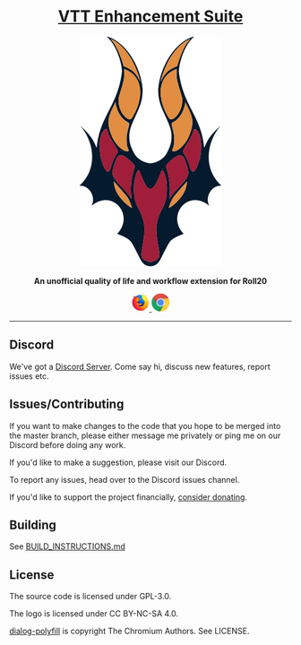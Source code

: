 <h1 align="center">
    <a href="https://justas-d.github.io/roll20-enhancement-suite/">VTT Enhancement Suite</a>
</h1>

<p align="center">
    <img src="assets/logo/logo.svg">
</p>

<p align="center">
    <b>An unofficial quality of life and workflow extension for Roll20</b>
</p>

<p align="center">
    <a href="https://addons.mozilla.org/en-US/firefox/addon/roll20-enhancement-suite/" target="_blank">
    <img src="assets/readme/firefox.png" alt="| for Firefox |"/>
  </a>
  <a href="https://justas-d.github.io/roll20-enhancement-suite/chrome.html" target="_blank">
    <img src="assets/readme/chrome.png" alt="| for Chrome |"/>
  </a>
</p>



<hr>

## Discord
We've got a [Discord Server](https://discord.gg/pKxxvuM). Come say hi, discuss new features, report issues etc.

## Issues/Contributing
If you want to make changes to the code that you hope to be merged into the master branch, please either message me privately or ping me on our Discord before doing any work.

If you'd like to make a suggestion, please visit our Discord.

To report any issues, head over to the Discord issues channel.

If you'd like to support the project financially, <a href="https://justas-d.github.io/roll20-enhancement-suite/contribute.html">consider donating</a>.

## Building

See [BUILD_INSTRUCTIONS.md](BUILD_INSTRUCTIONS.md)

## License
The source code is licensed under GPL-3.0.

The logo is licensed under CC BY-NC-SA 4.0.

[dialog-polyfill](https://github.com/GoogleChrome/dialog-polyfill) is copyright The Chromium Authors. See LICENSE.

